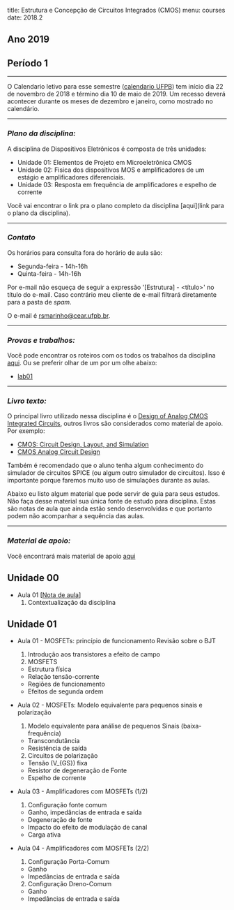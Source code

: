 title: Estrutura e Concepção de Circuitos Integrados (CMOS)
menu: courses
date: 2018.2

## Ano 2019
## Período 1

---
O Calendario letivo para esse semestre ([calendario UFPB](http://www.prg.ufpb.br/prg/codesc/documentos/calendario-academico/academico-campi-i-e-iv-2018-2.pdf/view)) tem início dia 22 de novembro de 2018 e término dia 10 de maio de 2019. Um recesso deverá acontecer durante os meses de dezembro e janeiro, como mostrado no calendário.

---
### *Plano da disciplina:*
A disciplina de Dispositivos Eletrônicos é composta de três unidades:

* Unidade 01: Elementos de Projeto em Microeletrônica CMOS
* Unidade 02: Fisica dos dispositivos MOS e amplificadores de um estágio e amplificadores diferenciais.
* Unidade 03: Resposta em frequência de amplificadores e espelho de corrente

Você vai encontrar o link pra o plano completo da disciplina [aqui](link para o plano da disciplina).

---
### *Contato*
Os horários para consulta fora do horário de aula são:

* Segunda-feira - 14h-16h
* Quinta-feira - 14h-16h

Por e-mail não esqueça de seguir a expressão '[Estrutura] - &#60;título&#62;' no título do e-mail. Caso contrário meu cliente de e-mail filtrará diretamente para a pasta de *spam*.

O e-mail é <a href="mailto:rsmarinho@cear.ufpb.br">rsmarinho@cear.ufpb.br</a>.

---

### *Provas e trabalhos:*

Você pode encontrar os roteiros com os todos os trabalhos da disciplina [aqui](https://github.com/rsmarinho/ecci_labs). Ou se preferir olhar de um por um olhe abaixo:
* [lab01](https://github.com/rsmarinho/ecci_labs/blob/master/lab01.pdf)

---

### *Livro texto:*
O principal livro utilizado nessa disciplina é o [Design of Analog CMOS Integrated Circuits](https://www.amazon.com/Design-Analog-CMOS-Integrated-Circuits/dp/0072380322), outros livros são considerados como material de apoio. Por exemplo:

* [CMOS: Circuit Design, Layout, and Simulation](https://www.amazon.com/CMOS-Circuit-Simulation-Microelectronic-Systems-ebook/dp/B004J4VVM4/ref=sr_1_1?crid=25T8MLN1T921B&keywords=cmos+circuit+design%2C+layout%2C+and+simulation&qid=1559242607&s=books&sprefix=cmos+circuit%2Cstripbooks-intl-ship%2C235&sr=1-1)
* [CMOS Analog Circuit Design](https://www.amazon.com/Circuit-Design-Phillip-Douglas-Holberg/dp/0199937427/ref=sr_1_fkmr0_1?keywords=philip+allen+cmos&qid=1559242633&s=books&sr=1-1-fkmr0)

Também é recomendado que o aluno tenha algum conhecimento do simulador de circuitos SPICE (ou algum outro simulador de circuitos). Isso é importante porque faremos muito uso de simulações durante as aulas.

Abaixo eu listo algum material que pode servir de guia para seus estudos. Não faça desse material sua única fonte de estudo para disciplina. Estas são notas de aula que ainda estão sendo desenvolvidas e que portanto podem não acompanhar a sequência das aulas.

---

### *Material de apoio:*

Você encontrará mais material de apoio [aqui](https://drive.google.com/drive/folders/1r0Qymi3utqgJtTObksUJIuvzFO-i3BoH?usp=sharing)

## Unidade 00

* Aula 01
[[Nota de aula](/estrutura/aula_01)]
  1. Contextualização da disciplina

## Unidade 01
  <!-- [[Quiz](/dispositivos/quiz)] -->
  <!-- [[Exercicios](/dispositivos/exercicios)] -->

* Aula 01 - MOSFETs: princípio de funcionamento
  Revisão sobre o BJT
  1. Introdução aos transistores a efeito de campo
  2. MOSFETS
    * Estrutura física
    * Relação tensão-corrente
    * Regiões de funcionamento
    * Efeitos de segunda ordem

* Aula 02 - MOSFETs: Modelo equivalente para pequenos sinais e polarização
  1. Modelo equivalente para análise de pequenos Sinais (baixa-frequência)
    * Transcondutância
    * Resistência de saída
  2. Circuitos de polarização
    * Tensão \(V_{GS}\) fixa
    * Resistor de degeneração de Fonte
    * Espelho de corrente

* Aula 03 - Amplificadores com MOSFETs (1/2)
  1. Configuração fonte comum
    * Ganho, impedâncias de entrada e saída
    * Degeneração de fonte
    * Impacto do efeito de modulação de canal
    * Carga ativa

* Aula 04 - Amplificadores com MOSFETs (2/2)
  1. Configuração Porta-Comum
    * Ganho
    * Impedâncias de entrada e saída
  2. Configuração Dreno-Comum
    * Ganho
    * Impedâncias de entrada e saída

